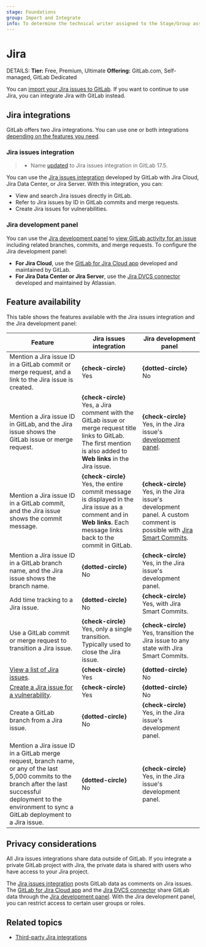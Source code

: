 ```yaml
---
stage: Foundations
group: Import and Integrate
info: To determine the technical writer assigned to the Stage/Group associated with this page, see https://handbook.gitlab.com/handbook/product/ux/technical-writing/#assignments
---
```


# Jira

DETAILS:
**Tier:** Free, Premium, Ultimate
**Offering:** GitLab.com, Self-managed, GitLab Dedicated

You can [import your Jira issues to GitLab](../../user/project/import/jira.md).
If you want to continue to use Jira, you can integrate Jira with GitLab instead.

## Jira integrations

GitLab offers two Jira integrations. You can use one or both integrations
[depending on the features you need](#feature-availability).

### Jira issues integration

> - Name [updated](https://gitlab.com/gitlab-org/gitlab/-/merge_requests/166555) to Jira issues integration in GitLab 17.5.

You can use the [Jira issues integration](configure.md) developed by GitLab with
Jira Cloud, Jira Data Center, or Jira Server. With this integration, you can:

- View and search Jira issues directly in GitLab.
- Refer to Jira issues by ID in GitLab commits and merge requests.
- Create Jira issues for vulnerabilities.

### Jira development panel

You can use the [Jira development panel](development_panel.md) to
[view GitLab activity for an issue](https://support.atlassian.com/jira-software-cloud/docs/view-development-information-for-an-issue/)
including related branches, commits, and merge requests. To configure the Jira development panel:

- **For Jira Cloud**, use the [GitLab for Jira Cloud app](connect-app.md) developed and maintained by GitLab.
- **For Jira Data Center or Jira Server**, use the [Jira DVCS connector](dvcs/index.md) developed and maintained by Atlassian.

## Feature availability

This table shows the features available with the Jira issues integration and the Jira development panel:

| Feature | Jira issues integration | Jira development panel |
|-|-|-|
| Mention a Jira issue ID in a GitLab commit or merge request, and a link to the Jira issue is created. | **{check-circle}** Yes | **{dotted-circle}** No |
| Mention a Jira issue ID in GitLab, and the Jira issue shows the GitLab issue or merge request. | **{check-circle}** Yes, a Jira comment with the GitLab issue or merge request title links to GitLab. The first mention is also added to **Web links** in the Jira issue. | **{check-circle}** Yes, in the Jira issue's [development panel](https://support.atlassian.com/jira-software-cloud/docs/view-development-information-for-an-issue/). |
| Mention a Jira issue ID in a GitLab commit, and the Jira issue shows the commit message. | **{check-circle}** Yes, the entire commit message is displayed in the Jira issue as a comment and in **Web links**. Each message links back to the commit in GitLab. | **{check-circle}** Yes, in the Jira issue's development panel. A custom comment is possible with [Jira Smart Commits](https://confluence.atlassian.com/fisheye/using-smart-commits-960155400.html). |
| Mention a Jira issue ID in a GitLab branch name, and the Jira issue shows the branch name. | **{dotted-circle}** No | **{check-circle}** Yes, in the Jira issue's development panel. |
| Add time tracking to a Jira issue. | **{dotted-circle}** No | **{check-circle}** Yes, with Jira Smart Commits. |
| Use a GitLab commit or merge request to transition a Jira issue. |**{check-circle}** Yes, only a single transition. Typically used to close the Jira issue. | **{check-circle}** Yes, transition the Jira issue to any state with Jira Smart Commits. |
| [View a list of Jira issues](configure.md#view-jira-issues). | **{check-circle}** Yes | **{dotted-circle}** No |
| [Create a Jira issue for a vulnerability](configure.md#create-a-jira-issue-for-a-vulnerability). | **{check-circle}** Yes | **{dotted-circle}** No |
| Create a GitLab branch from a Jira issue. | **{dotted-circle}** No | **{check-circle}** Yes, in the Jira issue's development panel. |
| Mention a Jira issue ID in a GitLab merge request, branch name, or any of the last 5,000 commits to the branch after the last successful deployment to the environment to sync a GitLab deployment to a Jira issue. | **{dotted-circle}** No | **{check-circle}** Yes, in the Jira issue's development panel. |

## Privacy considerations

All Jira issues integrations share data outside of GitLab.
If you integrate a private GitLab project with Jira, the private
data is shared with users who have access to your Jira project.

The [Jira issues integration](configure.md) posts GitLab data as comments on Jira issues.
The [GitLab for Jira Cloud app](connect-app.md) and the [Jira DVCS connector](dvcs/index.md)
share GitLab data through the [Jira development panel](development_panel.md).
With the Jira development panel, you can restrict access to certain user groups or roles.

## Related topics

- [Third-party Jira integrations](https://marketplace.atlassian.com/search?product=jira&query=gitlab)
